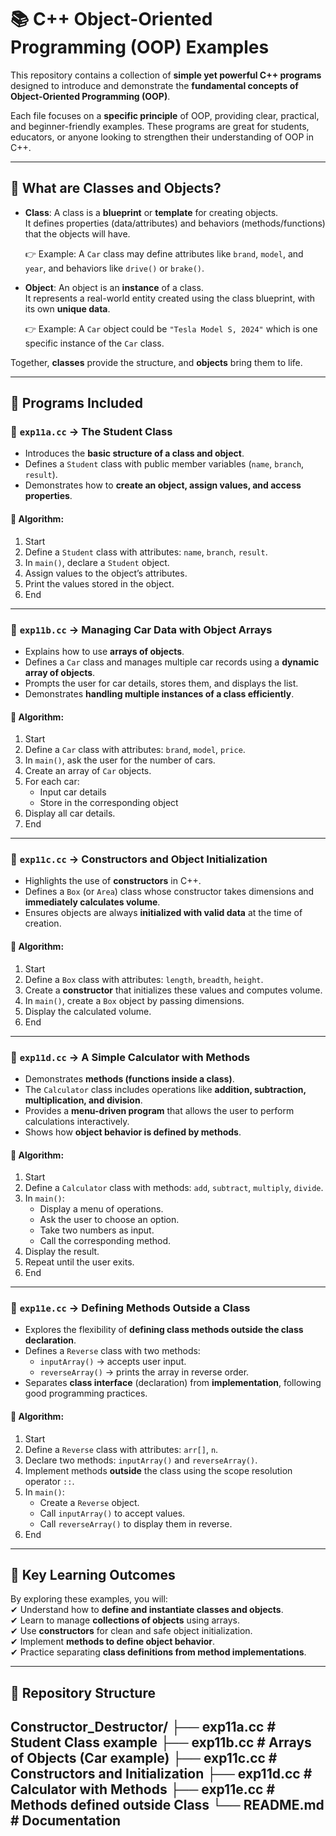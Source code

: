 # 📚 C++ Object-Oriented Programming (OOP) Examples  

This repository contains a collection of **simple yet powerful C++ programs** designed to introduce and demonstrate the **fundamental concepts of Object-Oriented Programming (OOP)**.  

Each file focuses on a **specific principle** of OOP, providing clear, practical, and beginner-friendly examples. These programs are great for students, educators, or anyone looking to strengthen their understanding of OOP in C++.  

---

## 🔑 What are Classes and Objects?  

- **Class**: A class is a **blueprint** or **template** for creating objects.  
  It defines properties (data/attributes) and behaviors (methods/functions) that the objects will have.  

  👉 Example: A `Car` class may define attributes like `brand`, `model`, and `year`, and behaviors like `drive()` or `brake()`.  

- **Object**: An object is an **instance** of a class.  
  It represents a real-world entity created using the class blueprint, with its own **unique data**.  

  👉 Example: A `Car` object could be `"Tesla Model S, 2024"` which is one specific instance of the `Car` class.  

Together, **classes** provide the structure, and **objects** bring them to life.  

---

## 📂 Programs Included  

### 🔹 `exp11a.cc` → **The Student Class**  
- Introduces the **basic structure of a class and object**.  
- Defines a `Student` class with public member variables (`name`, `branch`, `result`).  
- Demonstrates how to **create an object, assign values, and access properties**.  

#### 📝 Algorithm:  
1. Start  
2. Define a `Student` class with attributes: `name`, `branch`, `result`.  
3. In `main()`, declare a `Student` object.  
4. Assign values to the object’s attributes.  
5. Print the values stored in the object.  
6. End  

---

### 🔹 `exp11b.cc` → **Managing Car Data with Object Arrays**  
- Explains how to use **arrays of objects**.  
- Defines a `Car` class and manages multiple car records using a **dynamic array of objects**.  
- Prompts the user for car details, stores them, and displays the list.  
- Demonstrates **handling multiple instances of a class efficiently**.  

#### 📝 Algorithm:  
1. Start  
2. Define a `Car` class with attributes: `brand`, `model`, `price`.  
3. In `main()`, ask the user for the number of cars.  
4. Create an array of `Car` objects.  
5. For each car:  
   - Input car details  
   - Store in the corresponding object  
6. Display all car details.  
7. End  

---

### 🔹 `exp11c.cc` → **Constructors and Object Initialization**  
- Highlights the use of **constructors** in C++.  
- Defines a `Box` (or `Area`) class whose constructor takes dimensions and **immediately calculates volume**.  
- Ensures objects are always **initialized with valid data** at the time of creation.  

#### 📝 Algorithm:  
1. Start  
2. Define a `Box` class with attributes: `length`, `breadth`, `height`.  
3. Create a **constructor** that initializes these values and computes volume.  
4. In `main()`, create a `Box` object by passing dimensions.  
5. Display the calculated volume.  
6. End  

---

### 🔹 `exp11d.cc` → **A Simple Calculator with Methods**  
- Demonstrates **methods (functions inside a class)**.  
- The `Calculator` class includes operations like **addition, subtraction, multiplication, and division**.  
- Provides a **menu-driven program** that allows the user to perform calculations interactively.  
- Shows how **object behavior is defined by methods**.  

#### 📝 Algorithm:  
1. Start  
2. Define a `Calculator` class with methods: `add`, `subtract`, `multiply`, `divide`.  
3. In `main()`:  
   - Display a menu of operations.  
   - Ask the user to choose an option.  
   - Take two numbers as input.  
   - Call the corresponding method.  
4. Display the result.  
5. Repeat until the user exits.  
6. End  

---

### 🔹 `exp11e.cc` → **Defining Methods Outside a Class**  
- Explores the flexibility of **defining class methods outside the class declaration**.  
- Defines a `Reverse` class with two methods:  
  - `inputArray()` → accepts user input.  
  - `reverseArray()` → prints the array in reverse order.  
- Separates **class interface** (declaration) from **implementation**, following good programming practices.  

#### 📝 Algorithm:  
1. Start  
2. Define a `Reverse` class with attributes: `arr[]`, `n`.  
3. Declare two methods: `inputArray()` and `reverseArray()`.  
4. Implement methods **outside** the class using the scope resolution operator `::`.  
5. In `main()`:  
   - Create a `Reverse` object.  
   - Call `inputArray()` to accept values.  
   - Call `reverseArray()` to display them in reverse.  
6. End  

---

## 🎯 Key Learning Outcomes  

By exploring these examples, you will:  
✔ Understand how to **define and instantiate classes and objects**.  
✔ Learn to manage **collections of objects** using arrays.  
✔ Use **constructors** for clean and safe object initialization.  
✔ Implement **methods to define object behavior**.  
✔ Practice separating **class definitions from method implementations**.  

---

## 🚀 Repository Structure  

Constructor_Destructor/
├── exp11a.cc # Student Class example
├── exp11b.cc # Arrays of Objects (Car example)
├── exp11c.cc # Constructors and Initialization
├── exp11d.cc # Calculator with Methods
├── exp11e.cc # Methods defined outside Class
└── README.md # Documentation
---
